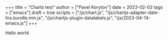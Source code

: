 +++
title = "Charts test"
author = ["Pavel Korytov"]
date = 2023-02-02
tags = ["emacs"]
draft = true
scripts = ["/js/chart.js", "/js/chartjs-adapter-date-fns.bundle.min.js", "/js/chartjs-plugin-datalabels.js", "/js/2023-04-14-emacs.js"]
+++

Hello world

<canvas id="chart-emacs-history"></canvas>
